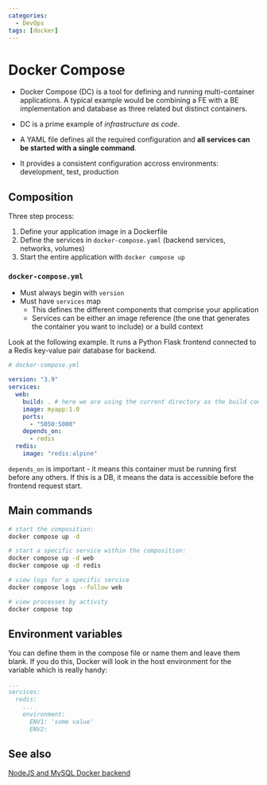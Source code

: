 ```yaml
---
categories:
  - DevOps
tags: [docker]
---
```


# Docker Compose

- Docker Compose (DC) is a tool for defining and running multi-container applications. A typical example would be combining a FE with a BE implementation and database as three related but distinct containers.

- DC is a prime example of _infrastructure as code_.

- A YAML file defines all the required configuration and **all services can be started with a single command**.

- It provides a consistent configuration accross environments: development, test, production

## Composition

Three step process:

1. Define your application image in a Dockerfile
2. Define the services in `docker-compose.yaml` (backend services, networks, volumes)
3. Start the entire application with `docker compose up`

### `docker-compose.yml`

- Must always begin with `version`
- Must have `services` map
  - This defines the different components that comprise your application
  - Services can be either an image reference (the one that generates the container you want to include) or a build context

Look at the following example. It runs a Python Flask frontend connected to a Redis key-value pair database for backend.

```yml
# docker-compose.yml

version: "3.9"
services:
  web:
    build: . # here we are using the current directory as the build context
    image: myapp:1.0
    ports:
      - "5050:5000"
    depends_on:
      - redis
  redis:
    image: "redis:alpine"
```

`depends_on` is important - it means this container must be running first before any others. If this is a DB, it means the data is accessible before the frontend request start.

## Main commands

```sh
# start the composition:
docker compose up -d

# start a specific service within the composition:
docker compose up -d web
docker compose up -d redis

# view logs for a specific service
docker compose logs --follow web

# view processes by activity
docker compose top
```

## Environment variables

You can define them in the compose file or name them and leave them blank. If you do this, Docker will look in the host environment for the variable which is really handy:

```yml
...
services:
  redis:
    ...
    environment:
      ENV1: 'some value'
      ENV2:
```

## See also

[NodeJS and MySQL Docker backend](/DevOps/Docker/Docker_Examples/Node_and_MySQL_db.md)
